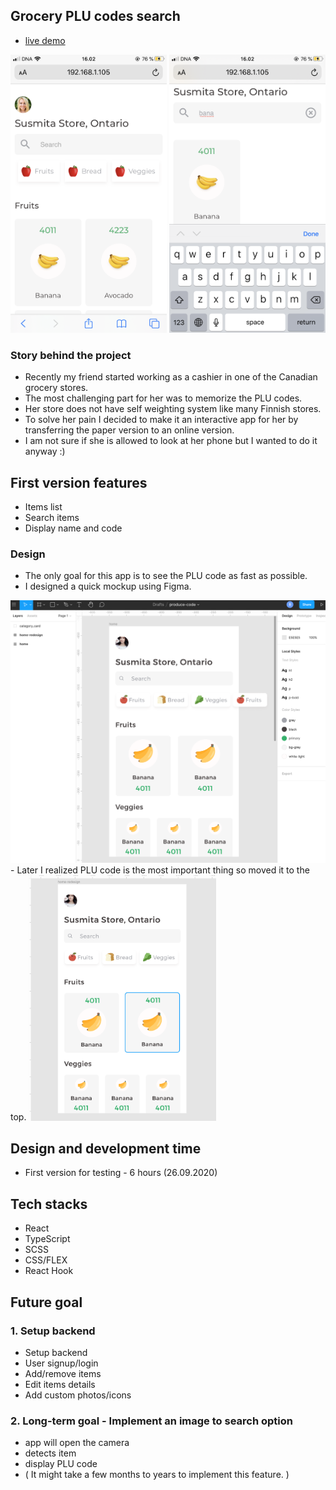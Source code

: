 ## Grocery PLU codes search 
- [live demo](https://produce-code.netlify.app)
<img src="./screenshots/home_page.PNG" width="250px"/>
<img src="./screenshots/search_page.PNG" width="250px"/>

### Story behind the project
- Recently my friend started working as a cashier in one of the Canadian grocery stores. 
- The most challenging part for her was to memorize the PLU codes.
- Her store does not have self weighting system like many Finnish stores.
- To solve her pain I decided to make it an interactive app for her by transferring the paper version to an online version. 
- I am not sure if she is allowed to look at her phone but I wanted to do it anyway :) 

## First version features 
- Items list
- Search items
- Display name and code

### Design
- The only goal for this app is to see the PLU code as fast as possible.
- I designed a quick mockup using Figma.
<img src="./screenshots/design_1.png" />
- Later I realized PLU code is the most important thing so moved it to the top.
<img src="./screenshots/design_2.png" width="300px" />

## Design and development time
- First version for testing - 6 hours (26.09.2020)


## Tech stacks
- React
- TypeScript
- SCSS
- CSS/FLEX
- React Hook

## Future goal
### 1. Setup backend 
- Setup backend
- User signup/login
- Add/remove items
- Edit items details
- Add custom photos/icons

### 2. Long-term goal - Implement an image to search option
- app will open the camera
- detects item 
- display PLU code 
- ( It might take a few months to years to implement this feature. ) 
